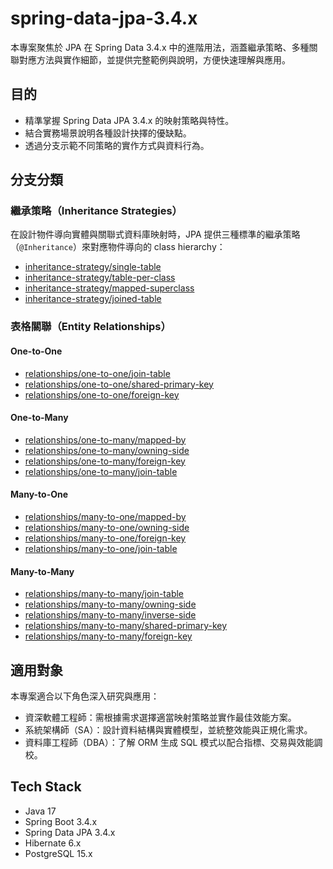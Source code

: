 # spring-data-jpa-3.4.x

本專案聚焦於 JPA 在 Spring Data 3.4.x 中的進階用法，涵蓋繼承策略、多種關聯對應方法與實作細節，並提供完整範例與說明，方便快速理解與應用。

## 目的

- 精準掌握 Spring Data JPA 3.4.x 的映射策略與特性。
- 結合實務場景說明各種設計抉擇的優缺點。
- 透過分支示範不同策略的實作方式與資料行為。

## 分支分類

### 繼承策略（Inheritance Strategies）

在設計物件導向實體與關聯式資料庫映射時，JPA 提供三種標準的繼承策略（`@Inheritance`）來對應物件導向的 class hierarchy：

- [inheritance-strategy/single-table](https://github.com/marykuo/spring-data-jpa-3.4.x/tree/inheritance-strategy/single-table)
- [inheritance-strategy/table-per-class](https://github.com/marykuo/spring-data-jpa-3.4.x/tree/inheritance-strategy/table-per-class)
- [inheritance-strategy/mapped-superclass](https://github.com/marykuo/spring-data-jpa-3.4.x/tree/inheritance-strategy/mapped-superclass)
- [inheritance-strategy/joined-table](https://github.com/marykuo/spring-data-jpa-3.4.x/tree/inheritance-strategy/joined-table)

### 表格關聯（Entity Relationships）

#### One-to-One

- [relationships/one-to-one/join-table](https://github.com/marykuo/spring-data-jpa-3.4.x/tree/relationships/one-to-one/join-table)
- [relationships/one-to-one/shared-primary-key](https://github.com/marykuo/spring-data-jpa-3.4.x/tree/relationships/one-to-one/shared-primary-key)
- [relationships/one-to-one/foreign-key](https://github.com/marykuo/spring-data-jpa-3.4.x/tree/relationships/one-to-one/foreign-key)

#### One-to-Many

- [relationships/one-to-many/mapped-by](https://github.com/marykuo/spring-data-jpa-3.4.x/tree/relationships/one-to-many/mapped-by)
- [relationships/one-to-many/owning-side](https://github.com/marykuo/spring-data-jpa-3.4.x/tree/relationships/one-to-many/owning-side)
- [relationships/one-to-many/foreign-key](https://github.com/marykuo/spring-data-jpa-3.4.x/tree/relationships/one-to-many/foreign-key)
- [relationships/one-to-many/join-table](https://github.com/marykuo/spring-data-jpa-3.4.x/tree/relationships/one-to-many/join-table)

#### Many-to-One

- [relationships/many-to-one/mapped-by](https://github.com/marykuo/spring-data-jpa-3.4.x/tree/relationships/many-to-one/mapped-by)
- [relationships/many-to-one/owning-side](https://github.com/marykuo/spring-data-jpa-3.4.x/tree/relationships/many-to-one/owning-side)
- [relationships/many-to-one/foreign-key](https://github.com/marykuo/spring-data-jpa-3.4.x/tree/relationships/many-to-one/foreign-key)
- [relationships/many-to-one/join-table](https://github.com/marykuo/spring-data-jpa-3.4.x/tree/relationships/many-to-one/join-table)

#### Many-to-Many

- [relationships/many-to-many/join-table](https://github.com/marykuo/spring-data-jpa-3.4.x/tree/relationships/many-to-many/join-table)
- [relationships/many-to-many/owning-side](https://github.com/marykuo/spring-data-jpa-3.4.x/tree/relationships/many-to-many/owning-side)
- [relationships/many-to-many/inverse-side](https://github.com/marykuo/spring-data-jpa-3.4.x/tree/relationships/many-to-many/inverse-side)
- [relationships/many-to-many/shared-primary-key](https://github.com/marykuo/spring-data-jpa-3.4.x/tree/relationships/many-to-many/shared-primary-key)
- [relationships/many-to-many/foreign-key](https://github.com/marykuo/spring-data-jpa-3.4.x/tree/relationships/many-to-many/foreign-key)

## 適用對象

本專案適合以下角色深入研究與應用：

- 資深軟體工程師：需根據需求選擇適當映射策略並實作最佳效能方案。
- 系統架構師（SA）：設計資料結構與實體模型，並統整效能與正規化需求。
- 資料庫工程師（DBA）：了解 ORM 生成 SQL 模式以配合指標、交易與效能調校。

## Tech Stack

- Java 17
- Spring Boot 3.4.x
- Spring Data JPA 3.4.x
- Hibernate 6.x
- PostgreSQL 15.x
